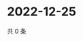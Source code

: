# 2022-12-25

共 0 条

<!-- BEGIN WEIBO -->
<!-- 最后更新时间 Sun Dec 25 2022 20:24:12 GMT+0800 (China Standard Time) -->

<!-- END WEIBO -->
